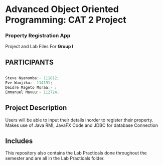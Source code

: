 # Advanced Object Oriented Programming: CAT 2 Project
### Property Registration App

Project and Lab Files For <b>Group I</b>

## PARTICIPANTS

```java

Steve Nyanumba:- 111812;
Eve Wanjiku:- 114191;
Deidre Mageto Moraa:- ; 
Emmanuel Mavuu:- 112724;


```

## Project Description

Users will be able to input their details inorder to register their property.
Makes use of Java RMI, JavaFX Code and JDBC for database Connection

## Includes
This repository also contains the Lab Practicals done throughout the semester and are all in the Lab Practicals folder.
